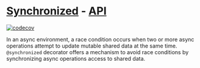# [Synchronized](https://tscommon.github.io/monorepo/packages/synchronized) - [API](https://tscommon.github.io/monorepo/api/synchronized)

[![codecov](https://codecov.io/gh/tscommon/monorepo/graph/badge.svg?token=I222OQNV9L)](https://codecov.io/gh/tscommon/monorepo)

In an async environment, a race condition occurs when two or more async operations attempt to update mutable shared data at the same time. `@synchronized` decorator offers a mechanism to avoid race conditions by synchronizing async operations access to shared data.
